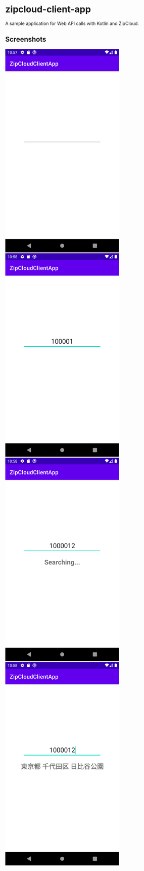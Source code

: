 # zipcloud-client-app
A sample application for Web API calls with Kotlin and ZipCloud.

## Screenshots
<p>
  <img src="screenshots/screenshot01.png" width="360">
  <img src="screenshots/screenshot02.png" width="360">
  <img src="screenshots/screenshot03.png" width="360">
  <img src="screenshots/screenshot04.png" width="360">
</p>
